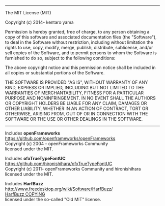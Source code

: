 
---

The MIT License (MIT)

Copyright (c) 2014- kentaro yama

Permission is hereby granted, free of charge, to any person obtaining a copy of this software and associated documentation files (the "Software"), to deal in the Software without restriction, including without limitation the rights to use, copy, modify, merge, publish, distribute, sublicense, and/or sell copies of the Software, and to permit persons to whom the Software is furnished to do so, subject to the following conditions:

The above copyright notice and this permission notice shall be included in all copies or substantial portions of the Software.

THE SOFTWARE IS PROVIDED "AS IS", WITHOUT WARRANTY OF ANY KIND, EXPRESS OR IMPLIED, INCLUDING BUT NOT LIMITED TO THE WARRANTIES OF MERCHANTABILITY, FITNESS FOR A PARTICULAR PURPOSE AND NONINFRINGEMENT. IN NO EVENT SHALL THE AUTHORS OR COPYRIGHT HOLDERS BE LIABLE FOR ANY CLAIM, DAMAGES OR OTHER LIABILITY, WHETHER IN AN ACTION OF CONTRACT, TORT OR OTHERWISE, ARISING FROM, OUT OF OR IN CONNECTION WITH THE SOFTWARE OR THE USE OR OTHER DEALINGS IN THE SOFTWARE.

---

Includes **openFrameworks**  
https://github.com/openframeworks/openFrameworks  
Copyright (c) 2004 - openFrameworks Community  
licensed under the MIT.  

Includes **ofxTrueTypeFontUC**  
https://github.com/hironishihara/ofxTrueTypeFontUC  
Copyright (c) 2011- openFrameworks Community and hironishihara  
licensed under the MIT.  

Includes **HarfBuzz**  
http://www.freedesktop.org/wiki/Software/HarfBuzz/  
[HarfBuzz COPYING](https://github.com/behdad/harfbuzz/blob/master/COPYING)  
licensed under the so-called "Old MIT" license.  

